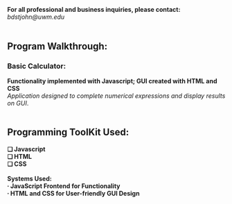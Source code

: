 <h1><a href="https://github.com/sanctusjack/Calculator-Program" Program 3<br></a></h1><br>
<p1><b>For all professional and business inquiries, please contact:</b><i> bdstjohn@uwm.edu</i></p1>
<br>
<br>
<h2>Program Walkthrough:</h2>
<h3>Basic Calculator: </h3>
<b>Functionality implemented with Javascript; GUI created with HTML and CSS</b><br>
<i>Application designed to complete numerical expressions and display results on GUI</i>.
</i>
<br>
<br>
<h2>Programming ToolKit Used:</h2><b>
    ❏ Javascript<br>
    ❏ HTML <br>
    ❏ CSS <br>
<br>
  <b>Systems Used:</b> <br>
    ∙ JavaScript Frontend for Functionality <br>
    ∙ HTML and CSS for User-friendly GUI Design 
<br>
<br>
<br>
